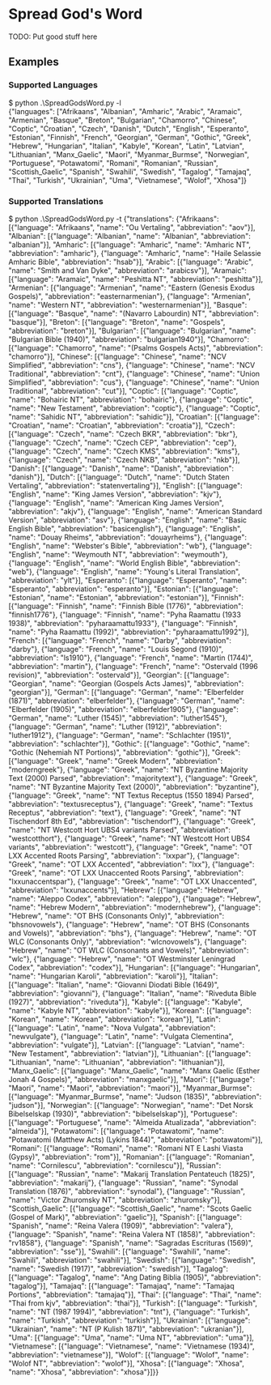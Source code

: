 # Spread God's Word

TODO: Put good stuff here

## Examples

### Supported Languages

  $ python .\SpreadGodsWord.py -l    
  {"languages": ["Afrikaans", "Albanian", "Amharic", "Arabic", "Aramaic", "Armenian", "Basque", "Breton", "Bulgarian", "Chamorro", "Chinese", "Coptic", "Croatian", "Czech", "Danish", "Dutch", "English", "Esperanto", "Estonian", "Finnish", "French", "Georgian", "German", "Gothic", "Greek", "Hebrew", "Hungarian", "Italian", "Kabyle", "Korean", "Latin", "Latvian", "Lithuanian", "Manx_Gaelic", "Maori", "Myanmar_Burmse", "Norwegian", "Portuguese", "Potawatomi", "Romani", "Romanian", "Russian", "Scottish_Gaelic", "Spanish", "Swahili", "Swedish", "Tagalog", "Tamajaq", "Thai", "Turkish", "Ukrainian", "Uma", "Vietnamese", "Wolof", "Xhosa"]}

### Supported Translations

  $ python .\SpreadGodsWord.py -t
  {"translations": {"Afrikaans": [{"language": "Afrikaans", "name": "Ou Vertaling", "abbreviation": "aov"}], "Albanian": [{"language": "Albanian", "name": "Albanian", "abbreviation": "albanian"}], "Amharic": [{"language": "Amharic", "name": "Amharic NT", "abbreviation": "amharic"}, {"language": "Amharic", "name": "Haile Selassie Amharic Bible", "abbreviation": "hsab"}], "Arabic": [{"language": "Arabic", "name": "Smith and Van Dyke", "abbreviation": "arabicsv"}], "Aramaic": [{"language": "Aramaic", "name": "Peshitta NT", "abbreviation": "peshitta"}], "Armenian": [{"language": "Armenian", "name": "Eastern (Genesis Exodus Gospels)", "abbreviation": "easternarmenian"}, {"language": "Armenian", "name": "Western NT", "abbreviation": "westernarmenian"}], "Basque": [{"language": "Basque", "name": "(Navarro Labourdin) NT", "abbreviation": "basque"}], "Breton": [{"language": "Breton", "name": "Gospels", "abbreviation": "breton"}], "Bulgarian": [{"language": "Bulgarian", "name": "Bulgarian Bible (1940)", "abbreviation": "bulgarian1940"}], "Chamorro": [{"language": "Chamorro", "name": "(Psalms Gospels Acts)", "abbreviation": "chamorro"}], "Chinese": [{"language": "Chinese", "name": "NCV Simplified", "abbreviation": "cns"}, {"language": "Chinese", "name": "NCV Traditional", "abbreviation": "cnt"}, {"language": "Chinese", "name":  "Union Simplified", "abbreviation": "cus"}, {"language": "Chinese", "name": "Union Traditional", "abbreviation": "cut"}], "Coptic": [{"language": "Coptic", "name": "Bohairic NT", "abbreviation": "bohairic"}, {"language": "Coptic", "name": "New Testament", "abbreviation": "coptic"}, {"language": "Coptic", "name": "Sahidic NT", "abbreviation": "sahidic"}], "Croatian": [{"language": "Croatian", "name": "Croatian", "abbreviation": "croatia"}], "Czech": [{"language": "Czech", "name": "Czech BKR", "abbreviation": "bkr"}, {"language": "Czech", "name": "Czech CEP", "abbreviation": "cep"}, {"language": "Czech", "name": "Czech KMS", "abbreviation": "kms"}, {"language": "Czech", "name": "Czech NKB", "abbreviation": "nkb"}], "Danish": [{"language": "Danish", "name": "Danish", "abbreviation": "danish"}], "Dutch": [{"language": "Dutch",  "name": "Dutch Staten Vertaling", "abbreviation": "statenvertaling"}], "English": [{"language": "English", "name": "King James Version", "abbreviation": "kjv"}, {"language": "English", "name": "American King James Version", "abbreviation": "akjv"}, {"language": "English", "name": "American Standard Version", "abbreviation": "asv"},  {"language": "English", "name": "Basic English Bible", "abbreviation": "basicenglish"}, {"language": "English", "name": "Douay Rheims", "abbreviation": "douayrheims"}, {"language": "English", "name": "Webster's Bible", "abbreviation": "wb"}, {"language": "English", "name": "Weymouth NT", "abbreviation": "weymouth"}, {"language": "English", "name": "World English Bible", "abbreviation": "web"}, {"language": "English", "name": "Young's Literal Translation", "abbreviation": "ylt"}], "Esperanto": [{"language": "Esperanto", "name": "Esperanto", "abbreviation": "esperanto"}], "Estonian": [{"language": "Estonian", "name": "Estonian", "abbreviation": "estonian"}], "Finnish": [{"language": "Finnish", "name": "Finnish Bible (1776)", "abbreviation": "finnish1776"}, {"language": "Finnish", "name": "Pyha Raamattu (1933 1938)", "abbreviation": "pyharaamattu1933"}, {"language": "Finnish", "name": "Pyha Raamattu (1992)", "abbreviation": "pyharaamattu1992"}], "French": [{"language": "French", "name": "Darby", "abbreviation": "darby"}, {"language": "French", "name": "Louis Segond (1910)", "abbreviation": "ls1910"}, {"language": "French", "name": "Martin (1744)", "abbreviation": "martin"}, {"language": "French", "name": "Ostervald (1996 revision)", "abbreviation": "ostervald"}], "Georgian": [{"language": "Georgian", "name": "Georgian (Gospels Acts James)", "abbreviation": "georgian"}], "German": [{"language": "German", "name": "Elberfelder (1871)", "abbreviation": "elberfelder"}, {"language": "German", "name": "Elberfelder (1905)", "abbreviation": "elberfelder1905"}, {"language": "German", "name": "Luther (1545)", "abbreviation": "luther1545"}, {"language": "German", "name": "Luther (1912)", "abbreviation": "luther1912"}, {"language": "German", "name": "Schlachter (1951)", "abbreviation": "schlachter"}], "Gothic": [{"language": "Gothic", "name": "Gothic (Nehemiah NT Portions)", "abbreviation": "gothic"}], "Greek": [{"language": "Greek", "name": "Greek Modern", "abbreviation": "moderngreek"}, {"language": "Greek", "name": "NT Byzantine Majority Text (2000) Parsed", "abbreviation": "majoritytext"}, {"language": "Greek", "name": "NT Byzantine Majority Text (2000)", "abbreviation": "byzantine"}, {"language": "Greek", "name": "NT Textus Receptus (1550 1894) Parsed", "abbreviation": "textusreceptus"}, {"language": "Greek", "name": "Textus Receptus", "abbreviation": "text"}, {"language": "Greek", "name": "NT Tischendorf 8th Ed", "abbreviation": "tischendorf"}, {"language": "Greek", "name": "NT Westcott Hort UBS4 variants Parsed", "abbreviation": "westcotthort"}, {"language": "Greek", "name": "NT Westcott Hort UBS4 variants", "abbreviation": "westcott"}, {"language": "Greek", "name": "OT LXX Accented Roots Parsing", "abbreviation": "lxxpar"}, {"language": "Greek", "name": "OT LXX Accented", "abbreviation": "lxx"}, {"language": "Greek", "name": "OT LXX Unaccented Roots Parsing", "abbreviation": "lxxunaccentspar"}, {"language": "Greek", "name": "OT LXX Unaccented", "abbreviation": "lxxunaccents"}], "Hebrew": [{"language": "Hebrew", "name": "Aleppo Codex", "abbreviation": "aleppo"}, {"language": "Hebrew", "name": "Hebrew Modern", "abbreviation": "modernhebrew"}, {"language": "Hebrew", "name": "OT BHS (Consonants Only)", "abbreviation": "bhsnovowels"}, {"language": "Hebrew", "name": "OT BHS (Consonants and Vowels)", "abbreviation": "bhs"}, {"language": "Hebrew", "name": "OT WLC (Consonants Only)", "abbreviation": "wlcnovowels"}, {"language": "Hebrew", "name": "OT WLC (Consonants and Vowels)", "abbreviation": "wlc"}, {"language": "Hebrew", "name": "OT Westminster Leningrad Codex", "abbreviation": "codex"}], "Hungarian": [{"language": "Hungarian", "name": "Hungarian Karoli", "abbreviation": "karoli"}], "Italian": [{"language": "Italian", "name": "Giovanni Diodati Bible (1649)", "abbreviation": "giovanni"}, {"language": "Italian", "name": "Riveduta Bible (1927)", "abbreviation": "riveduta"}], "Kabyle": [{"language": "Kabyle", "name": "Kabyle NT", "abbreviation": "kabyle"}], "Korean": [{"language": "Korean", "name": "Korean", "abbreviation": "korean"}], "Latin": [{"language": "Latin", "name": "Nova Vulgata", "abbreviation": "newvulgate"}, {"language": "Latin", "name": "Vulgata Clementina", "abbreviation": "vulgate"}], "Latvian": [{"language": "Latvian", "name": "New Testament", "abbreviation": "latvian"}], "Lithuanian": [{"language": "Lithuanian", "name": "Lithuanian", "abbreviation": "lithuanian"}], "Manx_Gaelic": [{"language": "Manx_Gaelic", "name": "Manx Gaelic (Esther Jonah 4 Gospels)", "abbreviation": "manxgaelic"}], "Maori": [{"language": "Maori", "name": "Maori", "abbreviation": "maori"}], "Myanmar_Burmse": [{"language": "Myanmar_Burmse", "name": "Judson (1835)", "abbreviation": "judson"}], "Norwegian": [{"language": "Norwegian", "name": "Det Norsk Bibelselskap (1930)", "abbreviation": "bibelselskap"}], "Portuguese": [{"language": "Portuguese", "name": "Almeida Atualizada", "abbreviation": "almeida"}], "Potawatomi": [{"language": "Potawatomi",  "name": "Potawatomi (Matthew Acts) (Lykins 1844)", "abbreviation": "potawatomi"}], "Romani": [{"language": "Romani", "name": "Romani NT E Lashi Viasta (Gypsy)", "abbreviation": "rom"}], "Romanian": [{"language": "Romanian", "name": "Cornilescu", "abbreviation": "cornilescu"}], "Russian": [{"language": "Russian", "name": "Makarij Translation Pentateuch (1825)", "abbreviation": "makarij"}, {"language": "Russian", "name": "Synodal Translation (1876)", "abbreviation": "synodal"}, {"language": "Russian", "name": "Victor Zhuromsky NT", "abbreviation": "zhuromsky"}], "Scottish_Gaelic": [{"language": "Scottish_Gaelic", "name": "Scots Gaelic (Gospel of Mark)", "abbreviation": "gaelic"}], "Spanish": [{"language": "Spanish", "name": "Reina Valera (1909)", "abbreviation": "valera"}, {"language": "Spanish", "name": "Reina Valera NT (1858)", "abbreviation": "rv1858"}, {"language": "Spanish", "name": "Sagradas Escrituras (1569)", "abbreviation": "sse"}], "Swahili": [{"language": "Swahili", "name": "Swahili", "abbreviation": "swahili"}], "Swedish": [{"language": "Swedish", "name": "Swedish (1917)", "abbreviation": "swedish"}], "Tagalog": [{"language": "Tagalog", "name": "Ang Dating Biblia (1905)", "abbreviation": "tagalog"}], "Tamajaq": [{"language": "Tamajaq", "name": "Tamajaq Portions", "abbreviation": "tamajaq"}], "Thai": [{"language": "Thai", "name": "Thai from kjv", "abbreviation": "thai"}], "Turkish": [{"language": "Turkish", "name": "NT (1987 1994)", "abbreviation": "tnt"}, {"language":  "Turkish", "name": "Turkish", "abbreviation": "turkish"}], "Ukrainian": [{"language": "Ukrainian", "name": "NT (P Kulish 1871)", "abbreviation": "ukranian"}], "Uma": [{"language": "Uma", "name": "Uma NT", "abbreviation": "uma"}], "Vietnamese": [{"language": "Vietnamese", "name": "Vietnamese (1934)", "abbreviation": "vietnamese"}], "Wolof": [{"language": "Wolof", "name": "Wolof NT", "abbreviation": "wolof"}], "Xhosa": [{"language": "Xhosa", "name": "Xhosa", "abbreviation": "xhosa"}]}}
